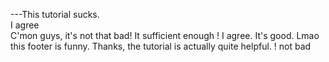 ---This tutorial sucks.  
I agree  
C'mon guys, it's not that bad!
It sufficient enough
!
I agree. It's good.
Lmao this footer is funny. Thanks, the tutorial is actually quite helpful.
!
not bad